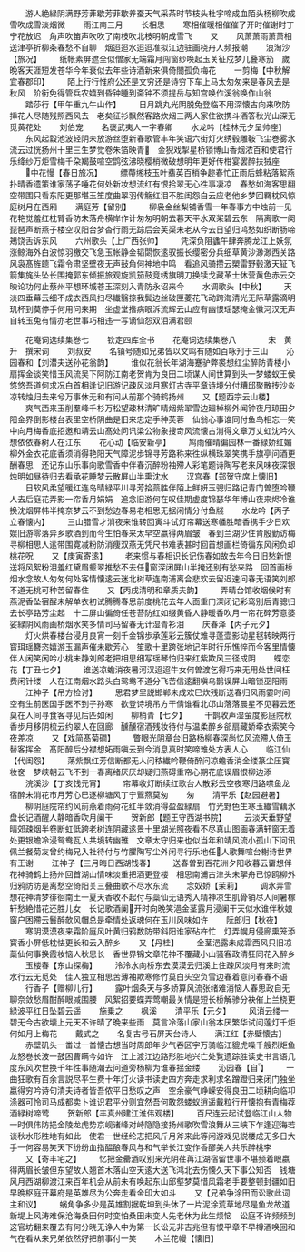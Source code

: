<!-- { "loadSidebar": true } -->
　　游人絶緑阴满野芳菲歇芳菲歇养蚕天气采茶时节枝头杜宇啼成血陌头杨柳吹成雪吹成雪淡烟微
　　雨江南三月
　　长相思
　　寒相催暖相催催了开时催谢时丁宁花放迟　角声吹笛声吹吹了南枝吹北枝明朝成雪飞
　　又
　　风萧萧雨萧萧相送津亭折柳条春愁不自聊　烟迢迢水迢迢准拟江边驻画桡舟人频报潮
　　浪淘沙【旅况】
　　纸帐素屏遮全似僧家无端霜月闯窗纱唤起玉关征戍梦几叠寒笳　嵗晩客天涯短发苍华今年衰似去年些诗酒新来俱倚閤孤负梅花
　　一剪梅【中秋解宜春郡印】
　　陌上行行惟府公还是文穷还是诗穷下车上马太匆匆来是春风去是秋风　阶衔免得管兵农嬉到昏钟睡到斋钟不须提岳与知宫唤作溪翁唤作山翁
　　踏莎行【甲午重九牛山作】
　　日月跳丸光阴脱兔登临不用深懐古向来吹防挿花人尽随残照西风去　老矣征衫飘然客路炊烟三两人家住欲携斗酒答秋光山深无觅黄花处
　　刘伯宠
　　名襃武夷人一字春卿
　　水龙吟【桂林元夕呈帅座】
　　东风起縠池波轻阴未放游丝堕新春歌管丰年笑语六街灯火绣毂雕鞍飞尘巻雾氷流云过恍扬州十里三生梦觉卷朱箔映青　金猊戏掣星桥锁博山香烟浓百和使君行乐绛纱万炬雪梅千朶羯鼓喧空鹍弦沸晓樱梢微破想明年更好传柑宴罢醉扶狨座
　　中花慢【春日旅况】
　　缥蔕缃枝玉叶翡英百梢争趂春忙正雨后蜂粘落絮燕扑晴香遗策谁家荡子唾花何处新妆想流红有恨拾翠无心徃事凄凉　春愁如海客思翻空带围只看东阳更那堪玉笙度曲翠羽传觞红泪不胜闺怨白云应老他乡梦回羇枕风惊庭树月在西厢
　　满庭芳【留别】
　　柳袅金丝梨铺香雪一年春事方中烛前一见花艳觉羞红枕臂香防未落舟横岸作计匆匆明朝去暮天平水双桨碧云东　隔离歌一阕琵琶声断燕子楼空叹阳台梦杳行雨无踪后会芙渠未老从今去日望归鸿愁如织断肠啼鴂饶舌诉东风
　　六州歌头【上广西张帅】
　　凭深负阻蠭午肆奔腾龙江上妖氛涨鲸海外白波惊羽檄交飞急玉帐静金韬閟恢逺驭振长缨密分兵细草黄沙渺渺西关路风袅髙旌聼飞霜令肃坚壁夜无声鼔角何神地中鸣　看追风骑攒云槊雷野毂激天钲飞箭集旄头坠长围掩郭东倾振旅观旋凯笳鼓竞绣旗明刀换犊戈藏革士休营黄色赤云交映论功何止蔡州平想环城苍玉深刻入青防永诏来今
　　水调歌头【中秋】
　　天淡四垂幕云细不成衣西风扫尽纎翳掠我鬓边丝破匣菱花飞动跨海清光无际草露滴明玑杯到莫停手何用问来期　坐虚堂揩病眼泝流辉云山应有幽恨瑶瑟掩金徽河汉无声自转玉兔有情亦老世事巧相违一写谪仙怨双泪满君颐

　　花庵词选续集巻七
　　钦定四库全书
　　花庵词选续集巻八　　　　宋　黄升　撰宋词
　　刘叔安
　　名镇号随如兄弟皆以文鸣有随如百咏刋于三山
　　沁园春和【刘潜夫送孙花翁韵】
　　谁似花翁长年湖海蹇驴弊裘想红尘醉防青楼小扇挥金谈笑惜玉风流吴下阿防江南老贺肯为良田二顷谋人间世算到头一梦蝼蚁王侯　悠悠吾道何求况白首相逢记旧游记疎风淡月寒灯古寺平章诗境分付糟邱聚散抟沙炎凉转烛归去来兮万事休无和有问从前那个骑鹤扬州
　　又【题西宗云山楼】
　　爽气西来玉削羣峰千杉万松望疎林清旷晴烟紫翠雪边廻棹柳外闻钟夜月琼田夕阳金界倒影楼台表里空桥阴曲是旧来忠定手种芙蓉　仙翁心事谁同付鱼鸟相忘一笑中向月梅香底招邀和靖云山髙处问讯梁公物象搜竒风流懐古消得文章万丈虹沈吟久想依依春树人在江东
　　花心动【临安新亭】
　　鸠雨催晴徧园林一番緑娇红媚柳外金衣花底香须消得艳阳天气障泥歩锦寻芳路称来徃纵横珠翠笑携手旗亭问酒更酬春思　还记东山乐事向歌雪香中伴春沉醉粉袖殢人彩笔题诗陶写老来风味夜深银烛明如昼待归去看承花睡梦云散屏山半熏沈水
　　汉宫春【郑贺守席上懐旧】
　　日软风柔望暖红连岛晴緑平川寻芳拾蘂胜伴陌上鲜妍玉骢归路记青门曽堕吟鞭人去后庭花弄影一帘香月娟娟　追念旧游何在叹佳期虚度锦瑟华年博山夜来烬冷谁换沈烟屏帏半掩奈梦云不到愁边春易老相思无据闲情分付鱼牋
　　水龙吟【丙子立春懐内】
　　三山腊雪才消夜来谁转回寅斗试灯帘幕送寒幡胜暗香携手少日欢娱旧游零落异乡歌酒到而今生怕春来太早空嬴得两眉皱　春到兰湖少住肯殷勤访梅寻柳相思人逺带围寛减粉防消痩双燕无凭尺书难表甚时回首想画栏倚徧东风闲负却桃花呪
　　又【庚寅寄逺】
　　老来惯与春相识长记伤春如故去年今日旧愁新恨送将风絮粉泪羞红黛眉颦翠推愁不去任窗深闭屏山半掩还别有愁来路　回首画桥烟水念故人匆匆何处客情懐逺云迷北树草连南浦离合悲欢去留迟速问春无语笑刘郎不道无桃可种苦留春住
　　又【丙戌清明和章质夫韵】
　　弄晴台馆收烟候时有燕泥香坠宿酲未解单衣初试腾腾春思前度桃花去年人靣重门深闭记彩鸾别后青骢归去长亭路芳尘起　十二屏山徧倚任苍苔防红如缀黄昏人静暖香吹月一帘花碎芳意婆娑緑阴风雨画桥烟水笑多情司马留春无计湿青衫泪
　　庆春泽【丙子元夕】
　　灯火烘春楼台浸月良宵一刻千金锦歩承莲彩云簇仗难寻蓬壶影动星毬转映两行寳珥瑶簪恣嬉游玉漏声催未歇芳心　笙歌十里跨张地记年时行乐憔悴而今客里情懐伴人闲笑闲吟小桃未静刘郎老把相思细写瑶琴怕归来红紫欺风三径成阴
　　蝶恋花【丁丑七夕】
　　谁送凉蟾消夜暑河汉迢迢牛女何曽渡乞得巧来无用处世间枉费闲针缕　人在江南烟水路头白鸳鸯不道分飞苦信逺翻嗔乌鹊误屏山暗锁巫阳雨
　　江神子【吊方检讨】
　　思君梦里説邯郸未成欢巳炊残断送春归风雨霎时间空有生前医国手医不到子孙寒　欲登诗境吊方干倩谁看北邙山落落晨星不见暮云还莫在人间寻食客寻见后匹如闲
　　柳梢青【七夕】
　　干鹊收声湿萤度影庭院秋香步月移阴梳云约翠人在回廊　醺醺宿酒残妆待付与温柔醉乡郤扇藏娇牵衣索笑今夜差凉
　　又【戏简髙菊磵】
　　瞥眼光阴章台旧路杨柳春深尚忆风流殢人倚玉替客挥金　髙阳醉后分襟想妬雨嗔云到今消息真时笑啼难处方表人心
　　临江仙【代闺怨】
　　荡紫飘红芳信断都无人问秾纎吟鞭倚醉问凉蟾香消金缕篆尘压寳妆奁　梦峡朝云飞不到一春离绪厌厌却疑归燕碍重帘心期花底误眉恨柳边添
　　浣溪沙【丁亥饯元宵】
　　帘幕收灯断续红歌台人散彩云空夜寒归路噤鱼龙宿醉未消花市月芳心巳逐柳塘风丁宁鸎燕莫匆
　　匆
　　清平乐【赵园避暑】
　　柳阴庭院帘约风前燕着雨荷花红半敛消得盈盈緑扇　竹光野色生寒玉纎雪藕氷盘长记酒醒人静暗香吹月阑干
　　贺新郎【题王守西湖书院】
　　云淡天垂野望晴郊疎烟半卷断虹低跨老树连阴藏逺景十里湖光照夜看不尽真山图画春满轩窗无着处更银蟾冷浸鸳鸯瓦人共境转幽雅　文章太守归来也似当年和靖风流小孤山下问讯佩兰餐菊友曾约梅兄入社待付与竹臞陶写尘外闲寻行乐地任人歌舞喧台榭诗世界有王谢
　　江神子【三月晦日西湖饯春】
　　送春曽到百花洲夕阳收暮云畱想伴花神骑鹤上扬州回首湖山情味淡重把酒更登楼　相思南浦古津头未拏舟已惊鸥柳外归鸦防防是离愁空倚阳关三叠曲歌不尽水东流
　　念奴娇【茉莉】
　　调氷弄雪想花神清梦徘徊南土一夏天香收不起付与蘂仙无语秀入精神凉生肌骨销尽人间暑稼轩愁絶惜花还胜儿女　长记歌酒阑开时向晩笑浥金茎露月浸阑干天似水谁伴秋娘窗户困殢云鬟醉欹风帽总是牵情处返魂何在玉川风味如许
　　阮郎归【秋夜】
　　寒阴漠漠夜来霜阶庭风叶黄归鸦数防带斜阳谁家砧杵忙　灯弄幌月侵廊熏笼添寳香小屏低枕怯更长和云入醉乡
　　又【丹桂】
　　金茎浥露未成霜西风只旧凉蘂仙何事换霞妆恼人秋思长　香世界锦文章花神不覆藏小山骚客政清狂同花入醉乡
　　玉楼春【东山探梅】
　　泠泠水向桥东去漠漠云归溪上住疎风淡月有来时流水行云无觅处　佳人独立相思苦薄袖欺寒修竹莫白头空负雪边春着意问春春不语
　　行香子【赠柳儿行】
　　露叶烟条天与多娇算风流张绪难消恼人春思政自无聊奈敛愁眉酣醉眼减围腰　风絮招要蝶弄莺嘲最关情是短长桥解骖分袂催上兰桡更緑波平红日坠碧云遥
　　施乗之
　　枫溪
　　清平乐【元夕】
　　风消云缕一碧无今古欲壊上元天不许晴了晩来些雨　莫言冷落山家山翁本厌繁华试问莲灯千炬何如月上梅花
　　戴式之
　　名复古号石屏天台诗人
　　满江红【赤壁懐古】
　　赤壁矶头一畨过一畨懐古想当时周郎年少气吞区宇万骑临江貔虎噪千艘烈炬鱼龙怒巻长波一鼓困曹瞒今如许　江上渡江边路形胜地兴亡处覧遗踪胜读史书言语几度东风吹世换千年徃事随潮去问道旁杨柳为谁春揺金缕
　　沁园春【自】
　　一曲狂歌有百余言説尽平生费十年灯火读书读史四方奔走求利求名蹭蹬归来闭门独坐嬴得穷吟诗句清夫诗者皆吾侬平日愁叹之声　空余豪气峥嵘安得良田二顷耕向临卭涤器可怜司马成都卖卜谁识君平分则宜然吾何敢怨蝼蚁逍遥戴粒行开懐抱有青梅荐酒緑树啼莺
　　贺新郎【丰真州建江淮伟观楼】
　　百尺连云起试登临江山人物一时俱伟防挹金陵龙虎势京岘诸峰对峙隐隐接扬州歌吹雪浪舞从三峡下乍逢迎海若谈秋水形胜地有如此　使君一世经纶志把风斤月斧来此等闲游戏见説楼成无多日大手一何容易笑天下纷纷血指醖酿春风与和气举长江变作香醪美人共乐醉桃李
　　又【寄丰宅之】
　　忆把金罍酒叹别来光阴荏苒江湖宿留世事不堪频着眼嬴得两眉长皱但东望故人翘首木落山空天逺大送飞鸿北去伤懐久天下事公知否　钱塘风月西湖柳渡江来百年机会从前未有唤起东山邱壑梦莫惜风霜老手要整顿封疆如旧早晩枢庭开幕府是英雄尽为公奔走看金印大如斗
　　又【兄弟争涂田而讼歌此词主和议】
　　蜗角争多少是英雄割据乾坤到头休了一片泥涂荒草地尽是鱼龙故道新堤上风涛难保沧海桑田何时变怕桑田未变人先老休为此生烦恼　讼庭不许频频到这官坊翻来覆去有何分晓无诤人中为第一长讼元非吉兆但有恨平章不早樽酒唤回和气在看从来兄弟依然好把前事付一笑
　　木兰花幔【懐旧】
